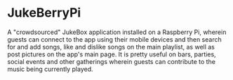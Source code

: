 # JukeBerryPi

A "crowdsourced" JukeBox application installed on a Raspberry Pi,
wherein guests can connect to the app using their mobile devices and then search for and add songs, 
like and dislike songs on the main playlist,  as well as post pictures on the app's main page. 
It is pretty useful on bars, parties, social  events and other gatherings wherein guests can contribute 
to the music being currently played. 
